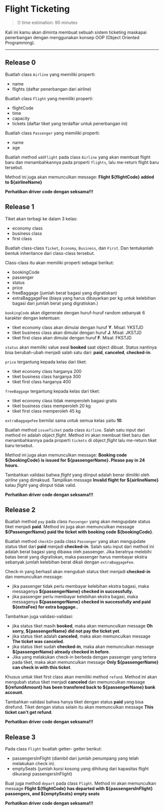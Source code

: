 # Flight Ticketing
> ⏰ time estimation: 90 minutes

Kali ini kamu akan diminta membuat sebuah sistem ticketing maskapai penerbangan dengan menggunakan konsep OOP (Object Oriented Programming).



----



## Release 0

Buatlah class `Airline` yang memiliki properti:

- name
- flights (daftar penerbangan dari airline)



Buatlah class `Flight` yang memiliki properti:

- flightCode
- time
- capacity
- tickets (daftar tiket yang terdaftar untuk penerbangan ini)



Buatlah class `Passenger` yang memiliki properti:

- name
- age



Buatlah method `addFlight` pada class `Airline` yang akan membuat flight baru dan menambahkannya pada properti `flights`, lalu me-return flight baru tersebut.

Method ini juga akan memunculkan message: **Flight ${flightCode} added to ${airlineName}**



**Perhatikan driver code dengan seksama!!!**



## Release 1

Tiket akan terbagi ke dalam 3 kelas:

- economy class
- business class
- first class

Buatlah class-class `Ticket`, `Economy`, `Business`, dan `First`. Dan tentukanlah bentuk inheritance dari class-class tersebut.

Class-class itu akan memiliki properti sebagai berikut:
- bookingCode
- passenger
- status
- price
- freeBaggage (jumlah berat bagasi yang digratiskan)
- extraBaggageFee (biaya yang harus dibayarkan per kg untuk kelebihan bagasi dari jumlah berat yang digratiskan.)

`bookingCode` akan digenerate dengan huruf-huruf random sebanyak 6 karakter dengan ketentuan:
- tiket economy class akan dimulai dengan huruf **Y**. Misal: YKSTJD
- tiket business class akan dimulai dengan huruf **J**. Misal: JKSTJD
- tiket first class akan dimulai dengan huruf **F**. Misal: FKSTJD 

`status` akan memiliki value awal **booked** saat object dibuat. Status nantinya bisa berubah-ubah menjadi salah satu dari: **paid**, **canceled**, **checked-in**.

`price` tergantung kepada kelas dari tiket:
- tiket economy class harganya 200
- tiket business class harganya 300
- tiket first class harganya 400

`freeBaggage` tergantung kepada kelas dari tiket:
- tiket economy class tidak memperoleh bagasi gratis
- tiket business class memperoleh 20 kg
- tiket first class memperoleh 45 kg

`extraBaggageFee` bernilai sama untuk semua kelas yaitu **10**.



Buatlah method `issueTicket` pada class `Airline`. Salah satu input dari method ini adalah object _flight_. Method ini akan membuat tiket baru dan menambahkannya pada properti `tickets` di object _flight_ lalu me-return tiket baru tersebut. 

Method ini juga akan memunculkan message: **Booking code ${bookingCode} is issued for ${passengerName}. Please pay in 24 hours.**

Tambahkan validasi bahwa _flight_ yang diinput adalah benar dimiliki oleh _airline_ yang dimaksud. Tampilkan message **Invalid flight for ${airlineName}** kalau _flight_ yang diinput tidak valid.



**Perhatikan driver code dengan seksama!!!**



## Release 2

Buatlah method `pay` pada class `Passenger` yang akan mengupdate status tiket menjadi **paid**. Method ini juga akan memunculkan message **${PassengerName} paid the ticket with booking code ${bookingCode}**.



Buatlah method `checkIn` pada class `Passenger` yang akan mengupdate status tiket dari **paid** menjadi **checked-in**. Salah satu input dari method ini adalah berat bagasi yang dibawa oleh passenger. Jika beratnya melebihi batas berat yang digratiskan, maka passenger harus membayar ekstra sebanyak jumlah kelebihan berat dikali dengan `extraBaggageFee`.

Check-in yang berhasil akan mengubah status tiket menjadi **checked-in** dan memunculkan message:
- jika passenger tidak perlu membayar kelebihan ekstra bagasi, maka messagenya **${passengerName} checked in successfully.**
- jika passenger perlu membayar kelebihan ekstra bagasi, maka messagenya **${passengerName} checked in successfully  and paid ${extraFee} for extra baggage..**

Tambahkan juga validasi-validasi:
- jika status tiket masih **booked**, maka akan memunculkan message **Oh sorry, ${passengerName} did not pay the ticket yet**.
- jika status tiket adalah **canceled**, maka akan memunculkan message **The ticket was canceled**.
- jika status tiket sudah **checked-in**, maka akan memunculkan message **${passengerName} already checked in before**.
- Jika yang melakukan check-in berbeda dengan passenger yang tertera pada tiket, maka akan memunculkan message **Only ${passengerName} can check in with this ticket**.



Khusus untuk tiket first class akan memiliki method `refund`. Method ini akan mengubah status tiket menjadi **canceled** dan memunculkan message **${refundAmount} has been transfered back to ${passengerName} bank account**.

Tambahkan validasi bahwa hanya tiket dengan status **paid** yang bisa direfund. Tiket dengan status selain itu akan memunculkan message **This ticket can't get refund**.



**Perhatikan driver code dengan seksama!!!**



## Release 3

Pada class `Flight` buatlah getter- getter berikut:

- passengersInFlight (diambil dari jumlah penumpang yang telah melakukan check in).
- emptySeats (jumlah kursi kosong yang dihitung dari kapasitas flight dikurangi passengersInFlight)



Buat juga method `depart` pada class `Flight`. Method ini akan memunculkan message **Flight ${flightCode} has departed with ${passengersInFlight} passengers, and ${emptySeats} empty seats**



**Perhatikan driver code dengan seksama!!!**